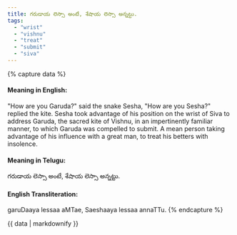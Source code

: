```yaml
---
title: గరుడాయ లెస్సా అంటే, శేషాయ లెస్సా అన్నట్టు.
tags:
  - "wrist"
  - "vishnu"
  - "treat"
  - "submit"
  - "siva"
---
```


{% capture data %}
#### Meaning in English:
"How are you Garuda?" said the snake Sesha, "How are you Sesha?" replied the kite.
Sesha took advantage of his position on the wrist of Siva to address Garuda, the sacred kite of Vishnu, in an impertinently familiar manner, to which Garuda was compelled to submit.
A mean person taking advantage of his influence with a great man, to treat his betters with insolence.

#### Meaning in Telugu:
గరుడాయ లెస్సా అంటే, శేషాయ లెస్సా అన్నట్టు.

#### English Transliteration:
garuDaaya lessaa aMTae, Saeshaaya lessaa annaTTu.
{% endcapture %}

{{ data | markdownify }}

